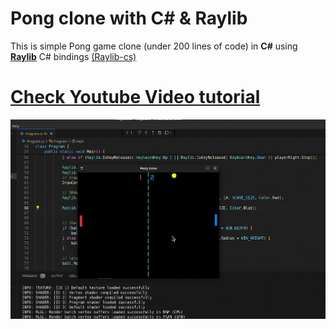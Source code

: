 # Pong clone with C# & Raylib

This is simple Pong game clone (under 200 lines of code) in **C#** using [**Raylib**](https://www.raylib.com/) C# bindings [(Raylib-cs)](https://github.com/chrisdill/raylib-cs)


# [Check Youtube Video tutorial](https://www.youtube.com/watch?v=YaqiR93tI3o&list=PL5XiDviwujocJGvpu-cwy6kkOJKay8Qig)

![cover](gfx/pong_cover.png)
